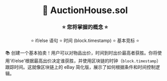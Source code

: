 <div align="center">

# 🚀 AuctionHouse.sol

### ⭐ 您将掌握的概念 ⭐

⭐ if/else 语句 ⭐ 时间 (block.timestamp) ⭐ 基本竞标 ⭐

</div>

📚 创建一个基本拍卖！用户可以对物品出价，时间到时出价最高者获胜。你将使用'if/else'根据最高出价决定谁获胜，并使用区块链的时钟（`block.timestamp`）跟踪时间。这就像区块链上的 eBay 简化版，展示了如何根据条件和时间控制逻辑。
